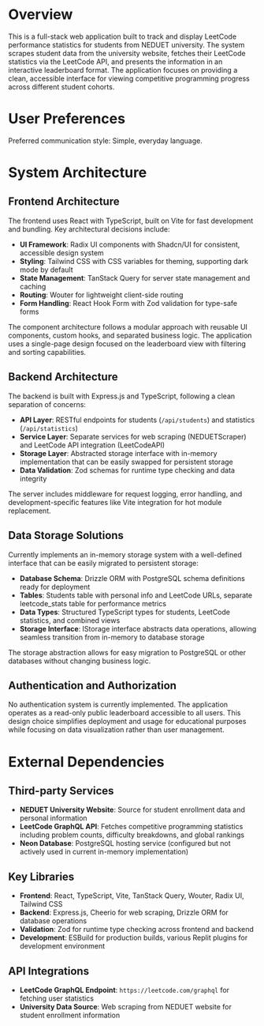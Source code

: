 # Overview

This is a full-stack web application built to track and display LeetCode performance statistics for students from NEDUET university. The system scrapes student data from the university website, fetches their LeetCode statistics via the LeetCode API, and presents the information in an interactive leaderboard format. The application focuses on providing a clean, accessible interface for viewing competitive programming progress across different student cohorts.

# User Preferences

Preferred communication style: Simple, everyday language.

# System Architecture

## Frontend Architecture

The frontend uses React with TypeScript, built on Vite for fast development and bundling. Key architectural decisions include:

- **UI Framework**: Radix UI components with Shadcn/UI for consistent, accessible design system
- **Styling**: Tailwind CSS with CSS variables for theming, supporting dark mode by default
- **State Management**: TanStack Query for server state management and caching
- **Routing**: Wouter for lightweight client-side routing
- **Form Handling**: React Hook Form with Zod validation for type-safe forms

The component architecture follows a modular approach with reusable UI components, custom hooks, and separated business logic. The application uses a single-page design focused on the leaderboard view with filtering and sorting capabilities.

## Backend Architecture

The backend is built with Express.js and TypeScript, following a clean separation of concerns:

- **API Layer**: RESTful endpoints for students (`/api/students`) and statistics (`/api/statistics`)
- **Service Layer**: Separate services for web scraping (NEDUETScraper) and LeetCode API integration (LeetCodeAPI)
- **Storage Layer**: Abstracted storage interface with in-memory implementation that can be easily swapped for persistent storage
- **Data Validation**: Zod schemas for runtime type checking and data integrity

The server includes middleware for request logging, error handling, and development-specific features like Vite integration for hot module replacement.

## Data Storage Solutions

Currently implements an in-memory storage system with a well-defined interface that can be easily migrated to persistent storage:

- **Database Schema**: Drizzle ORM with PostgreSQL schema definitions ready for deployment
- **Tables**: Students table with personal info and LeetCode URLs, separate leetcode_stats table for performance metrics
- **Data Types**: Structured TypeScript types for students, LeetCode statistics, and combined views
- **Storage Interface**: IStorage interface abstracts data operations, allowing seamless transition from in-memory to database storage

The storage abstraction allows for easy migration to PostgreSQL or other databases without changing business logic.

## Authentication and Authorization

No authentication system is currently implemented. The application operates as a read-only public leaderboard accessible to all users. This design choice simplifies deployment and usage for educational purposes while focusing on data visualization rather than user management.

# External Dependencies

## Third-party Services
- **NEDUET University Website**: Source for student enrollment data and personal information
- **LeetCode GraphQL API**: Fetches competitive programming statistics including problem counts, difficulty breakdowns, and global rankings
- **Neon Database**: PostgreSQL hosting service (configured but not actively used in current in-memory implementation)

## Key Libraries
- **Frontend**: React, TypeScript, Vite, TanStack Query, Wouter, Radix UI, Tailwind CSS
- **Backend**: Express.js, Cheerio for web scraping, Drizzle ORM for database operations
- **Validation**: Zod for runtime type checking across frontend and backend
- **Development**: ESBuild for production builds, various Replit plugins for development environment

## API Integrations
- **LeetCode GraphQL Endpoint**: `https://leetcode.com/graphql` for fetching user statistics
- **University Data Source**: Web scraping from NEDUET website for student enrollment information